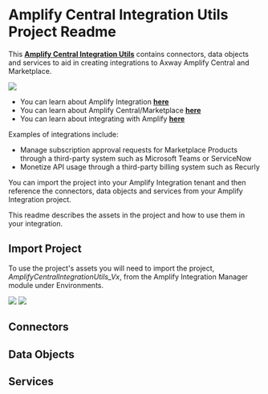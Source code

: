 # Amplify Central Integration Utils Project Readme

This [**Amplify Central Integration Utils**](https://github.com/lbrenman/Amplify-Integration-Utils-Project) contains connectors, data objects and services to aid in creating integrations to Axway Amplify Central and Marketplace.

![](https://i.imgur.com/bXu0h9r.png)

* You can learn about Amplify Integration [**here**](https://www.axway.com/en/products/amplify-integration)
* You can learn about Amplify Central/Marketplace [**here**](https://www.axway.com/en/products/amplify-enterprise-marketplace)
* You can learn about integrating with Amplify [**here**](https://docs.axway.com/bundle/amplify-central/page/docs/integrate_with_central/index.html)

Examples of integrations include:
* Manage subscription approval requests for Marketplace Products through a third-party system such as Microsoft Teams or ServiceNow
* Monetize API usage through a third-party billing system such as Recurly

You can import the project into your Amplify Integration tenant and then reference the connectors, data objects and services from your Amplify Integration project.

This readme describes the assets in the project and how to use them in your integration.

## Import Project

To use the project's assets you will need to import the project, *AmplifyCentralIntegrationUtils_Vx*, from the Amplify Integration Manager module under Environments.

![](https://i.imgur.com/nLqXQvY.png)
![](https://i.imgur.com/getEd3P.png)

## Connectors

## Data Objects

## Services
